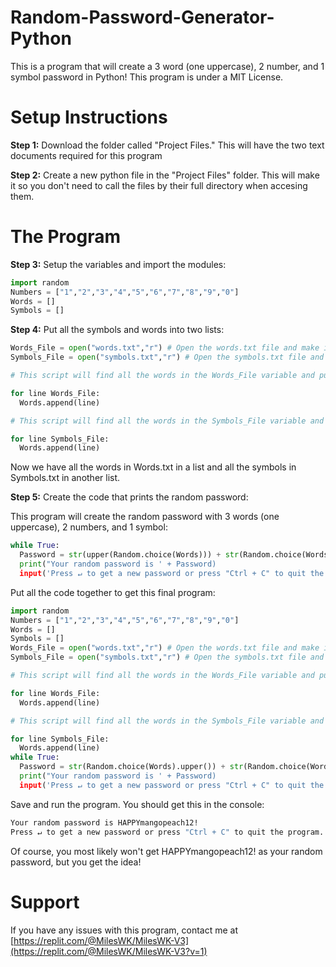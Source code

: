 # Random-Password-Generator-Python
This is a program that will create a 3 word (one uppercase), 2 number, and 1 symbol password in Python! This program is under a MIT License. 

# Setup Instructions
**Step 1:**
Download the folder called "Project Files." This will have the two text documents required for this program

**Step 2:**
Create a new python file in the "Project Files" folder. This will make it so you don't need to call the files by their full directory when accesing them.

# The Program
**Step 3:**
Setup the variables and import the modules:
```python
import random
Numbers = ["1","2","3","4","5","6","7","8","9","0"]
Words = [] 
Symbols = []
```
**Step 4:**
Put all the symbols and words into two lists:
```python
Words_File = open("words.txt","r") # Open the words.txt file and make it readable ("r")
Symbols_File = open("symbols.txt","r") # Open the symbols.txt file and make it readable ("r")

# This script will find all the words in the Words_File variable and put them into the Words list:

for line Words_File:
  Words.append(line)

# This script will find all the words in the Symbols_File variable and put them into the Symbols list

for line Symbols_File:
  Words.append(line) 
```
Now we have all the words in Words.txt in a list and all the symbols in Symbols.txt in another list.

**Step 5:**
Create the code that prints the random password:

This program will create the random password with 3 words (one uppercase), 2 numbers, and 1 symbol:
```python
while True: 
  Password = str(upper(Random.choice(Words))) + str(Random.choice(Words)) + str(Random.choice(Words))  + str(Random.choice(Numbers)) + str(Random.choice(Numbers)) + str(Random.choice(Symbols)))
  print("Your random password is ' + Password)
  input('Press ↵ to get a new password or press "Ctrl + C" to quit the program.')
```
Put all the code together to get this final program:
```python
import random
Numbers = ["1","2","3","4","5","6","7","8","9","0"]
Words = [] 
Symbols = []
Words_File = open("words.txt","r") # Open the words.txt file and make it readable ("r")
Symbols_File = open("symbols.txt","r") # Open the symbols.txt file and make it readable ("r")

# This script will find all the words in the Words_File variable and put them into the Words list:

for line Words_File:
  Words.append(line)

# This script will find all the words in the Symbols_File variable and put them into the Symbols list

for line Symbols_File:
  Words.append(line) 
while True: 
  Password = str(Random.choice(Words).upper()) + str(Random.choice(Words)) + str(Random.choice(Words))  + str(Random.choice(Numbers)) + str(Random.choice(Numbers)) + str(Random.choice(Symbols)))
  print("Your random password is ' + Password)
  input('Press ↵ to get a new password or press "Ctrl + C" to quit the program.')
```
Save and run the program. You should get this in the console:
```cmd
Your random password is HAPPYmangopeach12!
Press ↵ to get a new password or press "Ctrl + C" to quit the program.
```
Of course, you most likely won't get HAPPYmangopeach12! as your random password, but you get the idea!
# Support
If you have any issues with this program, contact me at [https://replit.com/@MilesWK/MilesWK-V3](https://replit.com/@MilesWK/MilesWK-V3?v=1)
